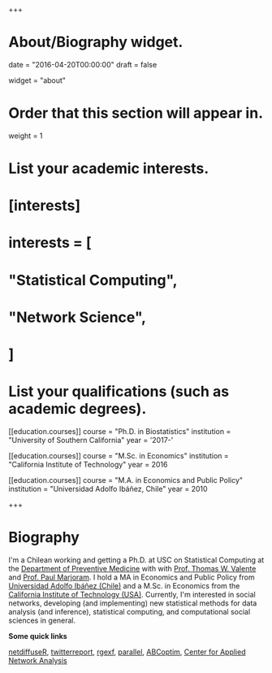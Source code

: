 +++
# About/Biography widget.

date = "2016-04-20T00:00:00"
draft = false

widget = "about"

# Order that this section will appear in.
weight = 1

# List your academic interests.
# [interests]
#   interests = [
#     "Statistical Computing",
#     "Network Science",
#   ]

# List your qualifications (such as academic degrees).
[[education.courses]]
  course = "Ph.D. in Biostatistics"
  institution = "University of Southern California"
  year = '2017-'

[[education.courses]]
  course = "M.Sc. in Economics"
  institution = "California Institute of Technology"
  year = 2016
 
[[education.courses]]
  course = "M.A. in Economics and Public Policy"
  institution = "Universidad Adolfo Ibáñez, Chile"
  year = 2010
 
+++

# Biography

I'm a Chilean working and getting a Ph.D. at USC on Statistical Computing at the [Department of Preventive Medicine](https://pm.usc.edu) with with <a href="https://ipr.usc.edu/faculty.php?faculty_id=46" target="_new">Prof. Thomas W. Valente</a> and <a href="http://keck.usc.edu/faculty/paul-marjoram/" target="_new">Prof. Paul Marjoram</a>. I hold a MA in Economics and Public Policy from <a href="http://www.uai.cl/" target="_blank">Universidad Adolfo Ibáñez (Chile)</a> and a M.Sc. in Economics from the <a href="http://hss.caltech.edu" target="_blank">California Institute of Technology (USA)</a>. Currently, I'm interested in social networks, developing (and implementing) new statistical methods for data analysis (and inference), statistical computing, and computational social sciences in general.

__Some quick links__

[netdiffuseR](https://github.com/USCCANA/netdiffuseR),
[twitterreport](https://github.com/gvegayon/twitterreport),
[rgexf](https://bitbucket.org/gvegayon/rgexf),
[parallel](https://github.com/gvegayon/parallel),
[ABCoptim](https://github.com/gvegayon/abcoptim),
[Center for Applied Network Analysis](http://cana.usc.edu)

